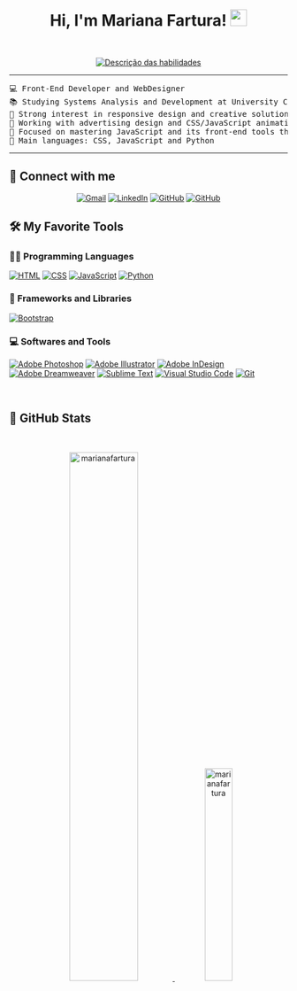 <h1 align="center">
Hi, I'm Mariana Fartura!
	<a href="https://github.com/marianafartura" target="_self">
		<img src="https://media.giphy.com/media/hvRJCLFzcasrR4ia7z/giphy.gif" width="30">
	</a>
</h1>
<br/>
<p align="center">
	<a href="https://github.com/marianafartura">
<img src="https://readme-typing-svg.herokuapp.com?lines=System+Development+Student;Front-End+Developer;Web+Designer;Freelancer;DS+%7C+AI+%7C+ML+Enthusiastic;Always+learning+new+things&center=true&width=380&height=45" alt="Descrição das habilidades">
	</a>
</p>

<hr>

<pre>
💻 Front-End Developer and WebDesigner
📚 Studying Systems Analysis and Development at University Center Uninter
📝 Strong interest in responsive design and creative solutions
🔭 Working with advertising design and CSS/JavaScript animations
🌱 Focused on mastering JavaScript and its front-end tools through Alura's online courses
🌟 Main languages: CSS, JavaScript and Python
</pre>
<hr>

## 🤝 Connect with me
<p align="center">
	<a href="mailto:contatomarianafartura@gmail.com"><img img src="https://img.shields.io/badge/Gmail-D14836?style=for-the-badge&logo=gmail&logoColor=white" alt="Gmail"/></a>
	<a href="https://www.linkedin.com/in/marianafartura/"><img src="https://img.shields.io/badge/LinkedIn-0077B5?style=for-the-badge&logo=linkedin&logoColor=white" alt="LinkedIn"/></a>
	<a href="https://github.com/marianafartura"><img src="https://img.shields.io/badge/GitHub-100000?style=for-the-badge&logo=github&logoColor=white" alt="GitHub"/></a>
 <a href="https://behance.com/marianafartura"><img src="https://img.shields.io/badge/Behance-0054F7?style=for-the-badge&logo=behance&logoColor=white" alt="GitHub"/></a>

</p>

## 🛠️ My Favorite Tools

### 👨‍💻 Programming Languages

<p>
    <a href="https://github.com/marianafartura"><img alt="HTML" src="https://img.shields.io/badge/HTML5-E34F26?style=for-the-badge&logo=html5&logoColor=white"></a>
    <a href="https://github.com/marianafartura"><img alt="CSS" src="https://img.shields.io/badge/CSS3-1572B6?style=for-the-badge&logo=css3&logoColor=white"></a>
    <a href="https://github.com/marianafartura"><img alt="JavaScript" src="https://img.shields.io/badge/JavaScript-323330?style=for-the-badge&logo=javascript&logoColor=F7DF1E"></a>
    <a href="https://github.com/marianafartura"><img alt="Python" src="https://img.shields.io/badge/Python-FFD43B?style=for-the-badge&logo=python&logoColor=blue"></a>

### 🧰 Frameworks and Libraries

<p>
    <a href="https://github.com/marianafartura"><img alt="Bootstrap" src="https://img.shields.io/badge/Bootstrap-563D7C?style=for-the-badge&logo=bootstrap&logoColor=white"></a>
</p>

### 💻 Softwares and Tools

<p>
    <a href="https://github.com/marianafartura"><img alt="Adobe Photoshop" src="https://img.shields.io/badge/Adobe%20Photoshop-31A8FF?style=for-the-badge&logo=Adobe%20Photoshop&logoColor=black"></a>
    <a href="https://github.com/marianafartura"><img alt="Adobe Illustrator" src="https://img.shields.io/badge/Adobe%20Illustrator-FF9A00?style=for-the-badge&logo=adobe%20illustrator&logoColor=white"></a>
    <a href="https://github.com/marianafartura"><img alt="Adobe InDesign" src="https://img.shields.io/badge/Adobe%20InDesign-FF3366?style=for-the-badge&logo=Adobe%20InDesign&logoColor=white"></a>
    <a href="https://github.com/marianafartura"><img alt="Adobe Dreamweaver" src="https://img.shields.io/badge/Adobe%20Dreamweaver-072401?style=for-the-badge&logo=Adobe%20Dreamweaver&logoColor=34F400"></a>
    <a href="https://github.com/marianafartura"><img alt="Sublime Text" src="https://img.shields.io/badge/sublime_text-%23575757.svg?&style=for-the-badge&logo=sublime-text&logoColor=important"></a>
    <a href="https://github.com/marianafartura"><img alt="Visual Studio Code" src="https://img.shields.io/badge/VSCode-0078D4?style=for-the-badge&logo=visual%20studio%20code&logoColor=white"></a>
     <a href="https://github.com/marianafartura"><img alt="Git" src="https://img.shields.io/badge/GIT-E44C30?style=for-the-badge&logo=git&logoColor=white"></a>
</p>

</br>

## <a href="https://github.com/marianafartura"></a> 🎯 GitHub Stats

<br/>
<p align="center">
	<a href="https://github.com/marianafartura">
	<img width="49.5%" src="https://github-readme-stats-git-masterrstaa-rickstaa.vercel.app/api?username=marianafartura&theme=transparent" alt="marianafartura">
	<img width="31.4%" src="https://github-readme-stats.vercel.app/api/top-langs/?username=marianafartura&theme=transparent" alt="marianafartura">
	</a>
	<br/>
</p>
</br>
